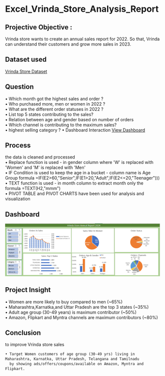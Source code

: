 # Excel_Vrinda_Store_Analysis_Report
## Projective Objective : 
Vrinda store wants to create an annual sales report for 2022. So that, Vrinda can understand their customers and grow more sales in 2023.

## Dataset used
<a href = "https://github.com/rinasingh1/Excel_Vrinda_Store_Analysis_Report/blob/main/Dataset.xlsx">Vrinda Store Dataset</a>

## Question <br>
•	Which month got the highest sales and order ?
<br>
•	Who purchased more, men or women in 2022 ?
<br>
•	What are the different order statuses in 2022 ? 
<br>
•	List top 5 states contributing to the sales?
<br>
•	Relation between age and gender based on number of orders
<br>
•	Which channel is contributing to the maximum sales?
<br>
•	highest selling category ? 
•	Dashboard Interaction <a href = "https://github.com/rinasingh1/Excel_Vrinda_Store_Analysis_Report/blob/main/Dashboard_Image.png">View Dashboard</a>

## Process
the data is cleaned and processed
<br>
•	Replace function is used - in gender column where 'W' is replaced with 'Women' and 'M' is replaced with 'Men'
<br>
•	IF Condition is used to keep the age in a bucket - column name is Age Group formula =IF(E2>60,"Senior",IF(E1>20,"Adult",IF(E2<=20,"Teenager")))
<br>
•	TEXT function is used - in month column to extract month only the formula =TEXT(H2,"mmm")
<br>
•	PIVOT TABLE and PIVOT CHARTS have been used for analysis and visualization

## Dashboard
![image alt](https://github.com/rinasingh1/Excel_Vrinda_Store_Analysis_Report/blob/3521c5e02f22d81f7c2756ce9eafbb1ec8e1e814/Dashboard_Image.png)

## Project Insight <br>
•	Women are more likely to buy compared to men (~65%)
<br>
•	Maharashtra,Karnatka,and Uttar Pradesh are the top 3 states (~35%)
<br>
•	Adult age group (30-49 years) is maximum contributor (~50%)
<br>
•	Amazon, Flipkart and Myntra channels are maximum contributors (~80%)

## Conclusion 
to improve Vrinda store sales 
    
    • Target Women customers of age group (30-49 yrs) living in Maharashtra, Karnatka, Uttar Pradesh, Telangana and Tamilnadu 
      by showing ads/offers/coupons/available on Amazon, Myntra and Flipkart.











  

   
  


